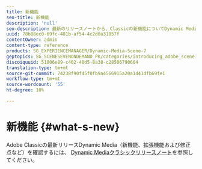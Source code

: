 ```yaml
---
title: 新機能
seo-title: 新機能
description: 'null'
seo-description: 最新のリリースノートから、Classicの新機能についてDynamic Mediaします。
uuid: 78b88ec0-69fc-481b-af54-4c2d0a31057f
contentOwner: admin
content-type: reference
products: SG_EXPERIENCEMANAGER/Dynamic-Media-Scene-7
geptopics: SG_SCENESEVENONDEMAND_PK/categories/introducing_adobe_scene7
discoiquuid: 51806e89-c402-40d5-8a38-c28506790604
translation-type: tm+mt
source-git-commit: 74238f90f45f0fb9a4566915a20a1d41dfb69fe1
workflow-type: tm+mt
source-wordcount: '55'
ht-degree: 10%

---
```



# 新機能 {#what-s-new}

Adobe Classicの最新リリースDynamic Media（新機能、拡張機能および修正点など）を確認するには、 [Dynamic Mediaクラシックリリースノート](https://docs.adobe.com/content/help/en/dynamic-media-developer-resources/release-notes/s7rn2017.html)を参照してください。
